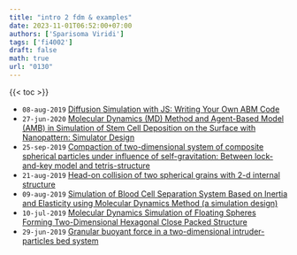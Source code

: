 ```yaml
---
title: "intro 2 fdm & examples"
date: 2023-11-01T06:52:00+07:00
authors: ['Sparisoma Viridi']
tags: ['fi4002']
draft: false
math: true
url: "0130"
---
```

{{< toc >}}



+ `08-aug-2019` [Diffusion Simulation with JS: Writing Your Own ABM Code](https://www.slideshare.net/sparisoma/diffusion-simulation-with-js-writing-your-own-abm-code)
+ `27-jun-2020` [Molecular Dynamics (MD) Method and Agent-Based Model (AMB) in Simulation of Stem Cell Deposition on the Surface with Nanopattern: Simulator Design](https://www.slideshare.net/sparisoma/molecular-dynamics-md-method-and-agentbased-model-amb-in-simulation-of-stem-cell-deposition-on-the-surface-with-nanopattern-simulator-design)
+ `25-sep-2019` [Compaction of two-dimensional system of composite spherical particles under influence of self-gravitation: Between lock-and-key model and tetris-structure](https://www.slideshare.net/sparisoma/compaction-of-twodimensional-system-of-composite-spherical-particles-under-influence-of-selfgravitation-between-lockandkey-model-and-tetrisstructure)
+ `21-aug-2019` [Head-on collision of two spherical grains with 2-d internal structure](https://www.slideshare.net/sparisoma/headon-collision-of-two-spherical-grains-with-2d-internal-structure)
+ `09-aug-2019` [Simulation of Blood Cell Separation System Based on Inertia and Elasticity using Molecular Dynamics Method (a simulation design)](https://www.slideshare.net/sparisoma/simulation-of-blood-cell-separation-system-based-on-inertia-and-elasticity-using-molecular-dynamics-method-a-simulation-design)
+ `10-jul-2019` [Molecular Dynamics Simulation of Floating Spheres Forming Two-Dimensional Hexagonal Close Packed Structure](https://www.slideshare.net/sparisoma/molecular-dynamics-simulation-of-floating-spheres-forming-twodimensional-hexagonal-close-packed-structure)
+ `29-jun-2019` [Granular buoyant force in a two-dimensional intruder-particles bed system](https://www.slideshare.net/sparisoma/granular-buoyant-force-in-a-twodimensional-intruderparticles-bed-system)
